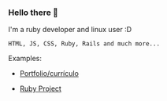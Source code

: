 ### Hello there 👋
I'm a ruby developer and linux user :D

```
HTML, JS, CSS, Ruby, Rails and much more...
```
Examples:
 - [Portfolio/currículo]([https://xitarpscv.herokuapp.com](https://xitarpscv.fly.dev))

 - [Ruby Project](https://github.com/xitarps/logic_exercises_ruby)

<!--
**xitarps/xitarps** is a ✨ _special_ ✨ repository because its `README.md` (this file) appears on your GitHub profile.

Here are some ideas to get you started:

- 🔭 I’m currently working on ...
- 🌱 I’m currently learning ...
- 👯 I’m looking to collaborate on ...
- 🤔 I’m looking for help with ...
- 💬 Ask me about ...
- 📫 How to reach me: ...
- 😄 Pronouns: ...
- ⚡ Fun fact: ...
-->

